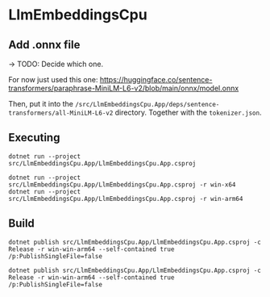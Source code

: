 # LlmEmbeddingsCpu

## Add .onnx file
-> TODO: Decide which one. 

For now just used this one: https://huggingface.co/sentence-transformers/paraphrase-MiniLM-L6-v2/blob/main/onnx/model.onnx

Then, put it into the `/src/LlmEmbeddingsCpu.App/deps/sentence-transformers/all-MiniLM-L6-v2` directory. Together with the `tokenizer.json`.

## Executing

```
dotnet run --project src/LlmEmbeddingsCpu.App/LlmEmbeddingsCpu.App.csproj
```

```
dotnet run --project src/LlmEmbeddingsCpu.App/LlmEmbeddingsCpu.App.csproj -r win-x64
dotnet run --project src/LlmEmbeddingsCpu.App/LlmEmbeddingsCpu.App.csproj -r win-arm64

```

## Build
```
dotnet publish src/LlmEmbeddingsCpu.App/LlmEmbeddingsCpu.App.csproj -c Release -r win-win-arm64 --self-contained true /p:PublishSingleFile=false

dotnet publish src/LlmEmbeddingsCpu.App/LlmEmbeddingsCpu.App.csproj -c Release -r win-win-arm64 --self-contained true /p:PublishSingleFile=false
```
